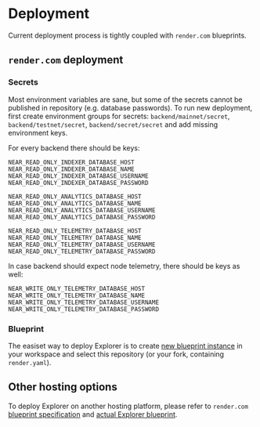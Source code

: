 # Deployment

Current deployment process is tightly coupled with `render.com` blueprints.

## `render.com` deployment

### Secrets

Most environment variables are sane, but some of the secrets cannot be published in repository (e.g. database passwords).
To run new deployment, first create environment groups for secrets: `backend/mainnet/secret`, `backend/testnet/secret`, `backend/secret/secret` and add missing environment keys.

For every backend there should be keys:

```
NEAR_READ_ONLY_INDEXER_DATABASE_HOST
NEAR_READ_ONLY_INDEXER_DATABASE_NAME
NEAR_READ_ONLY_INDEXER_DATABASE_USERNAME
NEAR_READ_ONLY_INDEXER_DATABASE_PASSWORD

NEAR_READ_ONLY_ANALYTICS_DATABASE_HOST
NEAR_READ_ONLY_ANALYTICS_DATABASE_NAME
NEAR_READ_ONLY_ANALYTICS_DATABASE_USERNAME
NEAR_READ_ONLY_ANALYTICS_DATABASE_PASSWORD

NEAR_READ_ONLY_TELEMETRY_DATABASE_HOST
NEAR_READ_ONLY_TELEMETRY_DATABASE_NAME
NEAR_READ_ONLY_TELEMETRY_DATABASE_USERNAME
NEAR_READ_ONLY_TELEMETRY_DATABASE_PASSWORD
```

In case backend should expect node telemetry, there should be keys as well:

```
NEAR_WRITE_ONLY_TELEMETRY_DATABASE_HOST
NEAR_WRITE_ONLY_TELEMETRY_DATABASE_NAME
NEAR_WRITE_ONLY_TELEMETRY_DATABASE_USERNAME
NEAR_WRITE_ONLY_TELEMETRY_DATABASE_PASSWORD
```

### Blueprint

The easiset way to deploy Explorer is to create [new blueprint instance](https://dashboard.render.com/select-repo?type=blueprint) in your workspace and select this repository (or your fork, containing `render.yaml`).

## Other hosting options

To deploy Explorer on another hosting platform, please refer to `render.com` [blueprint specification](https://render.com/docs/blueprint-spec) and [actual Explorer blueprint](render.yaml).
